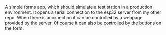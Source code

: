 A simple forms app, which should simulate a test station in a production environment. It opens a serial connection to the esp32 server from my other repo.
When there is  aconnection it can be controlled by a webpage provided by the server.
Of course it can also be controlled by the buttons on the form.
